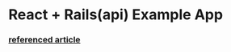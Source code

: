 # React + Rails(api) Example App

### [referenced article](https://medium.com/@bruno_boehm/reactjs-ruby-on-rails-api-heroku-app-2645c93f0814)
